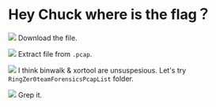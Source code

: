 # **Hey Chuck where is the flag？**
![](https://i.imgur.com/1qvWrsG.png)
Download the file.

![](https://i.imgur.com/qx4AfRu.png)
Extract file from `.pcap`.

![](https://i.imgur.com/QbYcCSU.png)
I think binwalk & xortool are unsuspesious.
Let's try `RingZer0teamForensicsPcapList` folder.

![](https://i.imgur.com/Q93THWr.png)
Grep it.
